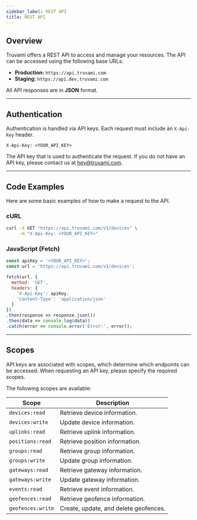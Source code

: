 ```yaml
---
sidebar_label: REST API
title: REST API
---
```


## Overview

Truvami offers a REST API to access and manage your resources. The API can be accessed using the following base URLs:

-   **Production:** `https://api.truvami.com`
-   **Staging:** `https://api.dev.truvami.com`

All API responses are in **JSON** format.

---

## Authentication

Authentication is handled via API keys. Each request must include an `X-Api-Key` header.

```
X-Api-Key: <YOUR_API_KEY>
```

The API key that is used to authenticate the request.
If you do not have an API key, please contact us at hey@truvami.com.

---

## Code Examples

Here are some basic examples of how to make a request to the API.

### cURL

```bash
curl -X GET "https://api.truvami.com/v1/devices" \
     -H "X-Api-Key: <YOUR_API_KEY>"
```

### JavaScript (Fetch)

```javascript
const apiKey = '<YOUR_API_KEY>';
const url = 'https://api.truvami.com/v1/devices';

fetch(url, {
  method: 'GET',
  headers: {
    'X-Api-Key': apiKey,
    'Content-Type': 'application/json'
  }
})
.then(response => response.json())
.then(data => console.log(data))
.catch(error => console.error('Error:', error));
```

---

## Scopes

API keys are associated with scopes, which determine which endpoints can be accessed. When requesting an API key, please specify the required scopes.

The following scopes are available:

| Scope                 | Description                                       |
| --------------------- | ------------------------------------------------- |
| `devices:read`        | Retrieve device information.                      |
| `devices:write`       | Update device information.                        |
| `uplinks:read`        | Retrieve uplink information.                      |
| `positions:read`      | Retrieve position information.                    |
| `groups:read`         | Retrieve group information.                       |
| `groups:write`        | Update group information.                         |
| `gateways:read`       | Retrieve gateway information.                     |
| `gateways:write`      | Update gateway information.                       |
| `events:read`         | Retrieve event information.                       |
| `geofences:read`      | Retrieve geofence information.                    |
| `geofences:write`     | Create, update, and delete geofences.             |
